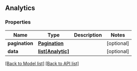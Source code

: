 ## Analytics

### Properties
Name | Type | Description | Notes
------------ | ------------- | ------------- | -------------
**pagination** | [**Pagination**](#Pagination) |  | [optional] 
**data** | [**list[Analytic]**](#Analytic) |  | [optional] 

[[Back to Model list]](#documentation-for-models) [[Back to API list]](#documentation-for-api-endpoints)


